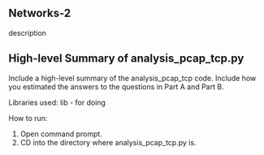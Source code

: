 ## Networks-2
description

## High-level Summary of analysis_pcap_tcp.py
Include a high-level summary of the analysis_pcap_tcp code.
Include how you estimated the answers to the questions in Part A and Part B.

Libraries used:
lib - for doing

How to run:
1. Open command prompt.
2. CD into the directory where analysis_pcap_tcp.py is.
